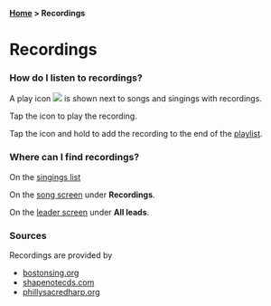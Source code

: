 **[Home](home) &gt; Recordings**

# Recordings

### How do I listen to recordings?

A play icon ![](ic_action_play_over_video) is shown next to songs and singings with recordings.

Tap the icon to play the recording.

Tap the icon and hold to add the recording to the end of the [playlist](playlist).

### Where can I find recordings?

On the [singings list](singing_list)

On the [song screen](song_activity) under **Recordings**.

On the [leader screen](leader_activity) under **All leads**.

### Sources

Recordings are provided by

* [bostonsing.org](http://www.bostonsing.org/index)
* [shapenotecds.com](http://www.shapenotecds.com)
* [phillysacredharp.org](http://phillysacredharp.org)
